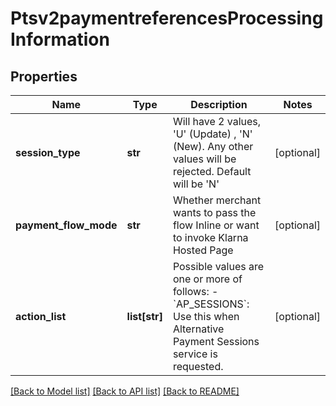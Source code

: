 # Ptsv2paymentreferencesProcessingInformation

## Properties
Name | Type | Description | Notes
------------ | ------------- | ------------- | -------------
**session_type** | **str** | Will have 2 values, &#39;U&#39; (Update) , &#39;N&#39; (New). Any other values will be rejected. Default will be &#39;N&#39;  | [optional] 
**payment_flow_mode** | **str** | Whether merchant wants to pass the flow Inline or want to invoke Klarna Hosted Page  | [optional] 
**action_list** | **list[str]** | Possible values are one or more of follows:   - &#x60;AP_SESSIONS&#x60;: Use this when Alternative Payment Sessions service is requested.  | [optional] 

[[Back to Model list]](../README.md#documentation-for-models) [[Back to API list]](../README.md#documentation-for-api-endpoints) [[Back to README]](../README.md)


